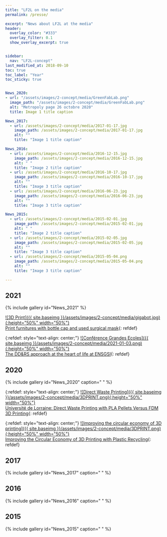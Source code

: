 ```yaml
---
title: "LF2L on the media"
permalink: /presse/

excerpt: "News about LF2L at the media"
header:  
  overlay_color: "#333"
  overlay_filter: 0.1
  show_overlay_excerpt: true 


sidebar:
  nav: "LF2L-concept"
last_modified_at: 2018-09-10
toc: true
toc_label: "Year"
toc_sticky: true


News_2020:
- url: "/assets/images/2-concept/media/GreenFabLab.png"
  image_path: "/assets/images/2-concept/media/GreenFabLab.png"
  alt: "Metropoly page 26 octobre 2020"
  title: Image 1 title caption

News_2017:
  - url: /assets/images/2-concept/media/2017-01-17.jpg
    image_path: /assets/images/2-concept/media/2017-01-17.jpg
    alt: ""
    title: "Image 1 title caption"

News_2016:    
  - url: /assets/images/2-concept/media/2016-12-15.jpg
    image_path: /assets/images/2-concept/media/2016-12-15.jpg
    alt: " "
    title: "Image 2 title caption"
  - url: /assets/images/2-concept/media/2016-10-17.jpg
    image_path: /assets/images/2-concept/media/2016-10-17.jpg
    alt: ""
    title: "Image 3 title caption"
  - url: /assets/images/2-concept/media/2016-06-23.jpg
    image_path: /assets/images/2-concept/media/2016-06-23.jpg
    alt: ""
    title: "Image 3 title caption"

News_2015:    
  - url: /assets/images/2-concept/media/2015-02-01.jpg
    image_path: /assets/images/2-concept/media/2015-02-01.jpg
    alt: " "
    title: "Image 2 title caption"
  - url: /assets/images/2-concept/media/2015-02-05.jpg
    image_path: /assets/images/2-concept/media/2015-02-05.jpg
    alt: ""
    title: "Image 3 title caption"    
  - url: /assets/images/2-concept/media/2015-05-04.png
    image_path: /assets/images/2-concept/media/2015-05-04.png
    alt: ""
    title: "Image 3 title caption"    

---
```


## 2021

{% include gallery
id="News_2021"
%}

<a href="https://www.lesechos.fr/pme-regions/innovateurs/imprimer-du-mobilier-en-3d-avec-des-bouchons-ou-des-masques-usages-1309883">![3D Print]({{ site.baseimg }}/assets/images/2-concept/media/gigabot.jpg){:height="50%" width="50%"}  
Print furnitures with bottle cap and used surgical mask</a>{: refdef}

{:refdef: style="text-align: center;"}
<a href="https://www.cge.asso.fr/liste-actualites/la-demarche-ddrs-au-coeur-de-la-vie-a-lensgsi/">![Conférence Grandes Ecoles]({{ site.baseimg }}/assets/images/2-concept/media/2021-01-03.png){:height="50%" width="50%"}  
The DD&RS approach at the heart of life at ENSGSI</a>{: refdef}


## 2020 

{% include gallery 
    id="News_2020" 
    caption=" " 
%}

{:refdef: style="text-align: center;"}
<a href="https://3dprint.com/266887/universite-de-lorraine-direct-waste-printing-pla-versus-fff-3d-printing/">![Direct Waste Printing]({{ site.baseimg }}/assets/images/2-concept/media/3DPRINT.png){:height="50%" width="50%"}  
Université de Lorraine: Direct Waste Printing with PLA Pellets Versus FDM 3D Printing</a>{: refdef}


{:refdef: style="text-align: center;"}
<a href="https://3dprint.com/266683/improving-circular-economy-3d-printing-plastic-recycling/">![Improving the circular economy of 3D printing]({{ site.baseimg }}/assets/images/2-concept/media/3DPRINT.png){:height="50%" width="50%"}  
Improving the Circular Economy of 3D Printing with Plastic Recycling</a>{: refdef}





## 2017

{% include gallery 
    id="News_2017" 
    caption=" " 
%}

## 2016

{% include gallery 
    id="News_2016" 
    caption=" " 
%}



## 2015

{% include gallery 
    id="News_2015" 
    caption=" " 
%}





